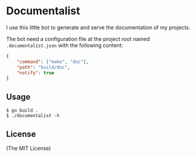 # Documentalist

I use this little bot to generate and serve the documentation of my projects.

The bot need a configuration file at the project root named `.documentalist.json` with the following content:

```json
{
    "command": ["make", "doc"],
    "path": "build/doc",
    "notify": true
}
```

## Usage

```
$ go build .
$ ./documentalist -h
```

## License

(The MIT License)
